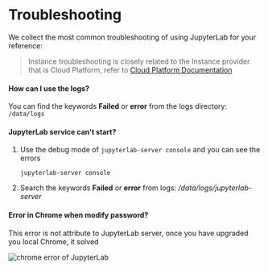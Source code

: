 # Troubleshooting

We collect the most common troubleshooting of using JupyterLab for your reference:

> Instance troubleshooting is closely related to the Instance provider that is Cloud Platform, refer to [Cloud Platform Documentation](https://support.websoft9.com/docs/faq/tech-instance.html)

#### How can I use the logs?

You can find the keywords **Failed** or **error** from the logs directory: `/data/logs`

#### JupyterLab service can't start?

1. Use the debug mode of `jupyterlab-server console` and you can see the errors
   ```
   jupyterlab-server console
   ```
2. Search the keywords **Failed** or **error** from logs: */data/logs/jupyterlab-server*

#### Error in Chrome when modify password?

This error is not attribute to JupyterLab server, once you have upgraded you local Chrome, it solved

![chrome error of JupyterLab](https://libs.websoft9.com/Websoft9/DocsPicture/zh/jupyterlab/jupyterlab-chromeerror-websoft9.png)
